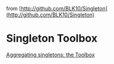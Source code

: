from [http://github.com/BLK10/Singleton](http://github.com/BLK10/Singleton)

# **Singleton Toolbox** #

[Aggregating singletons: the Toolbox](http://www.ibm.com/developerworks/library/co-single/)
